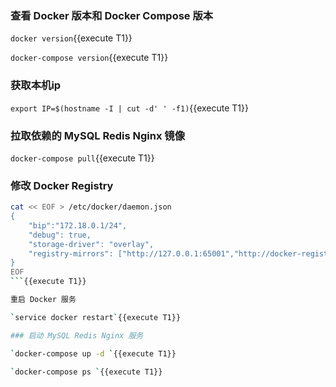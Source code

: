 ### 查看 Docker 版本和 Docker Compose 版本

`docker version`{{execute T1}}

`docker-compose version`{{execute T1}}

### 获取本机ip

`export IP=$(hostname -I | cut -d' ' -f1)`{{execute T1}}

### 拉取依赖的 MySQL Redis Nginx 镜像

`docker-compose pull`{{execute T1}}

### 修改 Docker Registry

```sh
cat << EOF > /etc/docker/daemon.json
{
    "bip":"172.18.0.1/24",
    "debug": true,
    "storage-driver": "overlay",
    "registry-mirrors": ["http://127.0.0.1:65001","http://docker-registry-mirror.katacoda.com"]
}
EOF
```{{execute T1}}

重启 Docker 服务

`service docker restart`{{execute T1}}

### 启动 MySQL Redis Nginx 服务

`docker-compose up -d `{{execute T1}}

`docker-compose ps `{{execute T1}}
